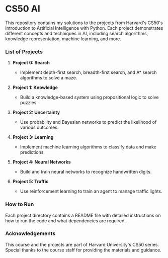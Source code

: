 # CS50 AI

This repository contains my solutions to the projects from Harvard's CS50's Introduction to Artificial Intelligence with Python. Each project demonstrates different concepts and techniques in AI, including search algorithms, knowledge representation, machine learning, and more.

### List of Projects

1. **Project 0: Search**
    - Implement depth-first search, breadth-first search, and A* search algorithms to solve a maze.

2. **Project 1: Knowledge**
    - Build a knowledge-based system using propositional logic to solve puzzles.

3. **Project 2: Uncertainty**
    - Use probability and Bayesian networks to predict the likelihood of various outcomes.

4. **Project 3: Learning**
    - Implement machine learning algorithms to classify data and make predictions.

5. **Project 4: Neural Networks**
    - Build and train neural networks to recognize handwritten digits.

6. **Project 5: Traffic**
    - Use reinforcement learning to train an agent to manage traffic lights.

### How to Run

Each project directory contains a README file with detailed instructions on how to run the code and what dependencies are required.

### Acknowledgements

This course and the projects are part of Harvard University's CS50 series. Special thanks to the course staff for providing the materials and guidance.

